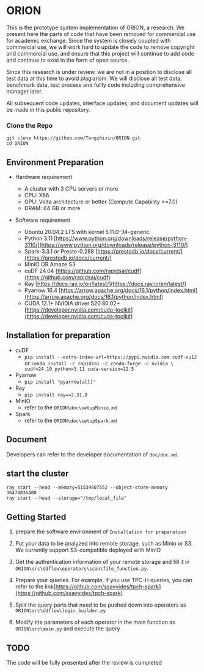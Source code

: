 # ORION
This is the prototype system implementation of ORION, a research. We present here the parts of code that have been removed for commercial use for academic exchange. 
Since the system is closely coupled with commercial use, we will work hard to update the code to remove copyright and commercial use, and ensure that this project will continue to add code and continue to exist in the form of open source.

Since this research is under review, we are not in a position to disclose all test data at this time to avoid plagiarism. We will disclose all test data, benchmark data, test process and fullly code including comprehensive manager later.

All subsequent code updates, interface updates, and document updates will be made in this public repository.

### Clone the Repo

```
git clone https://github.com/Tongzhixin/ORION.git
cd ORION
```

## Environment Preparation
- Hardware requirement
    - A cluster with 3 CPU servers or more
    - CPU: X86
    - GPU: Volta architecture or better (Compute Capability >=7.0) 
    - DRAM: 64 GB or more

- Software requirement
    - Ubuntu 20.04.2 LTS with kernel 5.11.0-34-generic
    - Python 3.11 [https://www.python.org/downloads/release/python-3110/](https://www.python.org/downloads/release/python-3110/)
    - Spark-3.3.1 or Presto-0.288 [https://prestodb.io/docs/current/](https://prestodb.io/docs/current/)
    - MinIO OR Amaze S3
    - cuDF 24.04 [https://github.com/rapidsai/cudf](https://github.com/rapidsai/cudf)
    - Ray [https://docs.ray.io/en/latest/](https://docs.ray.io/en/latest/)
    - Pyarrow 16.4 [https://arrow.apache.org/docs/16.1/python/index.html](https://arrow.apache.org/docs/16.1/python/index.html)
    - CUDA 12.1+ NVIDIA driver 520.80.02+ [https://developer.nvidia.com/cuda-toolkit](https://developer.nvidia.com/cuda-toolkit)

## Installation for preparation

- cuDF
  - `pip install --extra-index-url=https://pypi.nvidia.com cudf-cu12` or `conda install -c rapidsai -c conda-forge -c nvidia \
    cudf=24.10 python=3.11 cuda-version=12.5`
- Pyarrow
  - `pip install "pyarrow[all]"`
- Ray
  - `pip install ray==2.31.0`
- MinIO
  - refer to the `ORION\doc\setupMinio.md`
- Spark
  - refer to the `ORION\doc\setupSpark.md`

## Document
Developers can refer to the developer documentation of `doc/doc.md`.


## start the cluster

```
ray start --head --memory=51539607552 --object-store-memory 36474836480
ray start --head --storage="/tmp/local_file"
```

## Getting Started
1. prepare the software environment of `Installation for preparation`
2. Put your data to be analyzed into remote storage, such as Minio or S3. We currently support S3-compatible deployed with MinIO
3. Get the authentication information of your remote storage and fill it in `ORION\src\ddflow\operators\scan\file_function.py`. 

4. Prepare your queries. For example, if you use TPC-H queries, you can refer to the link[https://github.com/ssavvides/tpch-spark](https://github.com/ssavvides/tpch-spark)
5. Split the query parts that need to be pushed down into operators as `ORION\src\ddflow\logic_builder.py`
6. Modify the parameters of each operator in the main function as `ORION\src\main.py` and execute the query

## TODO

The code will be fully presented after the review is completed




